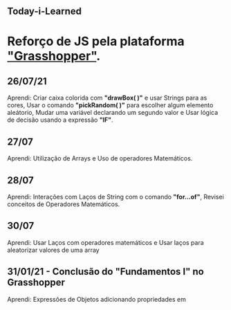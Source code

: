 ## Today-i-Learned

# Reforço de JS pela plataforma ["Grasshopper"](https://grasshopper.app/pt_br/).
## 26/07/21
Aprendi: Criar caixa colorida com **"drawBox( )"** e usar Strings para as cores, Usar o comando **"pickRandom( )"** para escolher algum elemento aleátorio,  Mudar uma variável declarando um segundo valor e Usar lógica de decisão usando a expressão **"IF"**.


## 27/07
Aprendi: Utilização de Arrays e Uso de operadores Matemáticos.


## 28/07
Aprendi: Interações com Laços de String com o comando **"for...of"**, Revisei conceitos de Operadores Matemáticos.


## 30/07
Aprendi: Usar Laços com operadores matemáticos e Usar laços para aleatorizar valores de uma array

## 31/01/21 - Conclusão do "Fundamentos I" no Grasshopper
Aprendi: Expressões de Objetos adicionando propriedades em 
